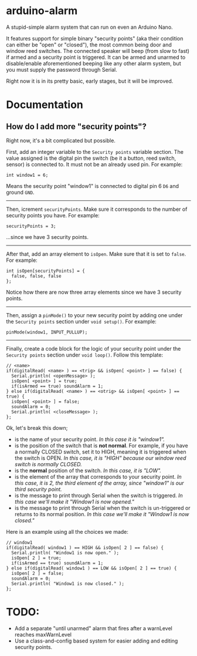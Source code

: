 # arduino-alarm

A stupid-simple alarm system that can run on even an Arduino Nano. 

It features support for simple binary "security points" (aka their condition can either be "open" or "closed"), the most common being door and window reed switches. The connected speaker will beep (from slow to fast) if armed and a security point is triggered. It can be armed and unarmed to disable/enable aforementioned beeping like any other alarm system, but you must supply the password through Serial. 

Right now it is in its pretty basic, early stages, but it will be improved. 

# Documentation

## How do I add more "security points"?

Right now, it's a bit complicated but possible. 

First, add an integer variable to the `Security points` variable section. The value assigned is the digital pin the switch (be it a button, reed switch, sensor) is connected to. It must not be an already used pin. For example:

```
int window1 = 6;
```

Means the security point "window1" is connected to digital pin 6 `D6` and ground `GND`.

<hr>

Then, icrement `securityPoints`. Make sure it corresponds to the number of security points you have. For example: 

```
securityPoints = 3;
```

...since we have 3 security points.

<hr>

After that, add an array element to `isOpen`. Make sure that it is set to `false`. For example:

``` 
int isOpen[securityPoints] = {  
  false, false, false
};
``` 

Notice how there are now three array elements since we have 3 security points.

<hr>

Then, assign a `pinMode()` to your new security point by adding one under the `Security points` section under `void setup()`. For example: 

```
pinMode(window1, INPUT_PULLUP);
```

<hr>

Finally, create a code block for the logic of your security point under the `Security points` section under `void loop()`. Follow this template:

```
// <name>
if(digitalRead( <name> ) == <trig> && isOpen[ <point> ] == false) {
  Serial.println( <openMessage> );
  isOpen[ <point> ] = true;
  if(isArmed == true) soundAlarm = 1;
} else if(digitalRead( <name> ) == <otrig> && isOpen[ <point> ] == true) {
  isOpen[ <point> ] = false;
  soundAlarm = 0;
  Serial.println( <closeMessage> );
};
```

Ok, let's break this down;

  * **<name>** is the name of your security point. *In this case it is "window1".*
  * **<trig>** is the position of the switch that is **not normal**. For example, if you have a normally CLOSED switch, set it to HIGH, meaning it is triggered when the switch is OPEN. *In this case, it is "HIGH" because our window reed switch is normally CLOSED.*
  * **<otrig>** is the **normal** position of the switch. *In this case, it is "LOW".*
  * **<point>** is the element of the array that corresponds to your security point. *In this case, it is 2, the third element of the array, since "window1" is our third security point.*
  * **<openMessage>** is the message to print through Serial when the switch is triggered. *In this case we'll make it "Window1 is now opened."*
  * **<closeMessage>** is the message to print through Serial when the switch is un-triggered or returns to its normal position. *In this case we'll make it "Window1 is now closed."*

Here is an example using all the choices we made:

```
// window1
if(digitalRead( window1 ) == HIGH && isOpen[ 2 ] == false) {
  Serial.println( "Window1 is now open." );
  isOpen[ 2 ] = true;
  if(isArmed == true) soundAlarm = 1;
} else if(digitalRead( window1 ) == LOW && isOpen[ 2 ] == true) {
  isOpen[ 2 ] = false;
  soundAlarm = 0;
  Serial.println( "Window1 is now closed." );
};
```

# TODO: 

* Add a separate "until unarmed" alarm that fires after a warnLevel reaches maxWarnLevel
* Use a class-and-config based system for easier adding and editing security points.